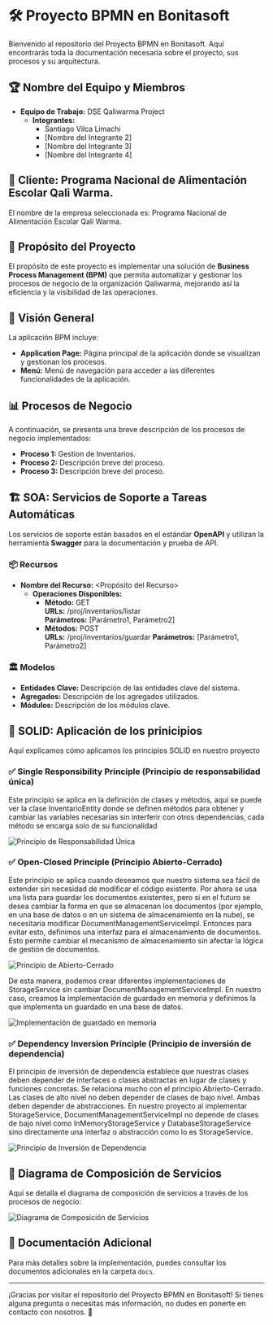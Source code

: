 # 🛠️ Proyecto BPMN en Bonitasoft

Bienvenido al repositorio del Proyecto BPMN en Bonitasoft. Aquí encontrarás toda la documentación necesaria sobre el proyecto, sus procesos y su arquitectura. 

## 🏆 Nombre del Equipo y Miembros

- **Equipo de Trabajo:** DSE Qaliwarma Project
  - **Integrantes:**
    - Santiago Vilca Limachi
    - [Nombre del Integrante 2]
    - [Nombre del Integrante 3]
    - [Nombre del Integrante 4]

## 🏢 Cliente: Programa Nacional de Alimentación Escolar Qali Warma.

El nombre de la empresa seleccionada es: Programa Nacional de Alimentación Escolar Qali Warma.

## 🎯 Propósito del Proyecto

El propósito de este proyecto es implementar una solución de **Business Process Management (BPM)** que permita automatizar y gestionar los procesos de negocio de la organización Qaliwarma, mejorando así la eficiencia y la visibilidad de las operaciones.

## 🌟 Visión General

La aplicación BPM incluye:

- **Application Page:** Página principal de la aplicación donde se visualizan y gestionan los procesos.
- **Menú:** Menú de navegación para acceder a las diferentes funcionalidades de la aplicación.

## 📊 Procesos de Negocio

A continuación, se presenta una breve descripción de los procesos de negocio implementados:

- **Proceso 1:** Gestion de Inventarios.
- **Proceso 2:** Descripción breve del proceso.
- **Proceso 3:** Descripción breve del proceso.

## 🏗️ SOA: Servicios de Soporte a Tareas Automáticas

Los servicios de soporte están basados en el estándar **OpenAPI** y utilizan la herramienta **Swagger** para la documentación y prueba de API.

### 📦 Recursos

- **Nombre del Recurso:** <Propósito del Recurso>
  - **Operaciones Disponibles:**
    - **Método:** GET  
      **URLs:** /proj/inventarios/listar  
      **Parámetros:** [Parámetro1, Parámetro2]
    - **Métodos:** POST  
      **URLs:** /proj/inventarios/guardar
      **Parámetros:** [Parámetro1, Parámetro2]

### 🏛️ Modelos

- **Entidades Clave:** Descripción de las entidades clave del sistema.
- **Agregados:** Descripción de los agregados utilizados.
- **Módulos:** Descripción de los módulos clave.

## 📜 SOLID: Aplicación de los prinicipios

Aquí explicamos cómo aplicamos los principios SOLID en nuestro proyecto

### ✅ Single Responsibility Principle (Principio de responsabilidad única)

Este principio se aplica en la definición de clases y métodos, aquí se puede ver la clase InventarioEntity donde se definen métodos para obtener y cambiar las variables necesarias sin interferir con otros dependencias, cada método se encarga solo de su funcionalidad

![Principio de Responsabilidad Única](images/S_principle.png)

### ✅ Open-Closed Principle (Principio Abierto-Cerrado)

Este principio se aplica cuando deseamos que nuestro sistema sea fácil de extender sin necesidad de modificar el código existente. Por ahora se usa una lista para guardar los documentos existentes, pero si en el futuro se desea cambiar la forma en que se almacenan los documentos (por ejemplo, en una base de datos o en un sistema de almacenamiento en la nube), se necesitaría modificar DocumentManagementServiceImpl. Entonces para evitar esto, definimos una interfaz para el almacenamiento de documentos. Esto permite cambiar el mecanismo de almacenamiento sin afectar la lógica de gestión de documentos.

![Principio de Abierto-Cerrado](images/O_principle.png)

De esta manera, podemos crear diferentes implementaciones de StorageService sin cambiar DocumentManagementServiceImpl. En nuestro caso, creamos la implementación de guardado en memoria y definimos la que implementa un guardado en una base de datos.

![Implementación de guardado en memoria](images/O_principle_in-memory-storage.png)

### ✅ Dependency Inversion Principle (Principio de inversión de dependencia)

El principio de inversión de dependencia establece que nuestras clases deben depender de interfaces o clases abstractas en lugar de clases y funciones concretas. Se relaciona mucho con el principio Abrierto-Cerrado. Las clases de alto nivel no deben depender de clases de bajo nivel. Ambas deben depender de abstracciones. En nuestro proyecto al implementar StorageService, DocumentManagementServiceImpl no depende de clases de bajo nivel como InMemoryStorageService y DatabaseStorageService sino directamente una interfaz o abstracción como lo es StorageService.

![Principio de Inversión de Dependencia](images/D_principle.png)

## 🔄 Diagrama de Composición de Servicios

Aquí se detalla el diagrama de composición de servicios a través de los procesos de negocio:

![Diagrama de Composición de Servicios](ruta/al/diagrama.png)

## 📄 Documentación Adicional

Para más detalles sobre la implementación, puedes consultar los documentos adicionales en la carpeta `docs`.

---

¡Gracias por visitar el repositorio del Proyecto BPMN en Bonitasoft! Si tienes alguna pregunta o necesitas más información, no dudes en ponerte en contacto con nosotros. 🚀
